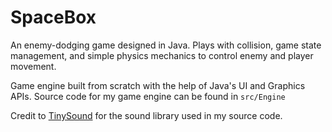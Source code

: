 # SpaceBox
An enemy-dodging game designed in Java. Plays with collision, game state management, and simple physics mechanics to control enemy and player movement. 

Game engine built from scratch with the help of Java's UI and Graphics APIs. Source code for my game engine can be found in `src/Engine`

Credit to [TinySound](https://github.com/finnkuusisto/TinySound) for the sound library used in my source code. 
